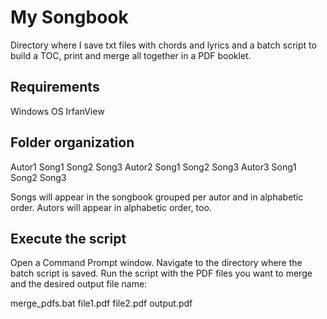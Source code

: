 # My Songbook
Directory where I save txt files with chords and lyrics and a batch script to build a TOC, print and merge all together in a PDF booklet.

## Requirements

Windows OS
IrfanView

## Folder organization

Autor1
    Song1
    Song2
    Song3
Autor2
    Song1
    Song2
    Song3
Autor3
    Song1
    Song2
    Song3

Songs will appear in the songbook grouped per autor and in alphabetic order. Autors will appear in alphabetic order, too. 

## Execute the script

Open a Command Prompt window.
Navigate to the directory where the batch script is saved.
Run the script with the PDF files you want to merge and the desired output file name:

merge_pdfs.bat file1.pdf file2.pdf output.pdf
